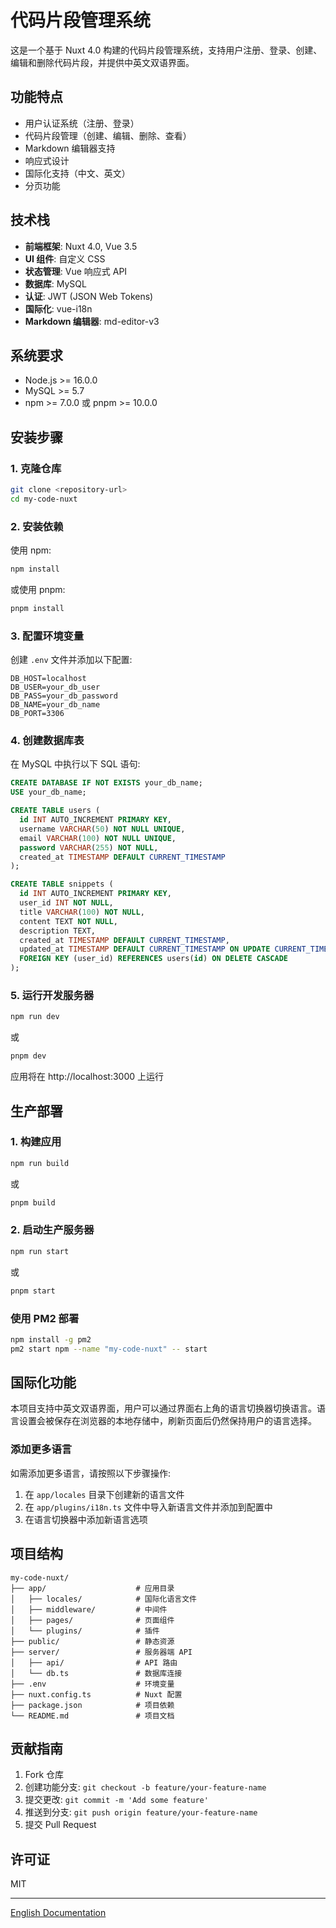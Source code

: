 # 代码片段管理系统

这是一个基于 Nuxt 4.0 构建的代码片段管理系统，支持用户注册、登录、创建、编辑和删除代码片段，并提供中英文双语界面。

## 功能特点

- 用户认证系统（注册、登录）
- 代码片段管理（创建、编辑、删除、查看）
- Markdown 编辑器支持
- 响应式设计
- 国际化支持（中文、英文）
- 分页功能

## 技术栈

- **前端框架**: Nuxt 4.0, Vue 3.5
- **UI 组件**: 自定义 CSS
- **状态管理**: Vue 响应式 API
- **数据库**: MySQL
- **认证**: JWT (JSON Web Tokens)
- **国际化**: vue-i18n
- **Markdown 编辑器**: md-editor-v3

## 系统要求

- Node.js >= 16.0.0
- MySQL >= 5.7
- npm >= 7.0.0 或 pnpm >= 10.0.0

## 安装步骤

### 1. 克隆仓库

```bash
git clone <repository-url>
cd my-code-nuxt
```

### 2. 安装依赖

使用 npm:
```bash
npm install
```

或使用 pnpm:
```bash
pnpm install
```

### 3. 配置环境变量

创建 `.env` 文件并添加以下配置:

```
DB_HOST=localhost
DB_USER=your_db_user
DB_PASS=your_db_password
DB_NAME=your_db_name
DB_PORT=3306
```

### 4. 创建数据库表

在 MySQL 中执行以下 SQL 语句:

```sql
CREATE DATABASE IF NOT EXISTS your_db_name;
USE your_db_name;

CREATE TABLE users (
  id INT AUTO_INCREMENT PRIMARY KEY,
  username VARCHAR(50) NOT NULL UNIQUE,
  email VARCHAR(100) NOT NULL UNIQUE,
  password VARCHAR(255) NOT NULL,
  created_at TIMESTAMP DEFAULT CURRENT_TIMESTAMP
);

CREATE TABLE snippets (
  id INT AUTO_INCREMENT PRIMARY KEY,
  user_id INT NOT NULL,
  title VARCHAR(100) NOT NULL,
  content TEXT NOT NULL,
  description TEXT,
  created_at TIMESTAMP DEFAULT CURRENT_TIMESTAMP,
  updated_at TIMESTAMP DEFAULT CURRENT_TIMESTAMP ON UPDATE CURRENT_TIMESTAMP,
  FOREIGN KEY (user_id) REFERENCES users(id) ON DELETE CASCADE
);
```

### 5. 运行开发服务器

```bash
npm run dev
```

或

```bash
pnpm dev
```

应用将在 http://localhost:3000 上运行

## 生产部署

### 1. 构建应用

```bash
npm run build
```

或

```bash
pnpm build
```

### 2. 启动生产服务器

```bash
npm run start
```

或

```bash
pnpm start
```

### 使用 PM2 部署

```bash
npm install -g pm2
pm2 start npm --name "my-code-nuxt" -- start
```

## 国际化功能

本项目支持中英文双语界面，用户可以通过界面右上角的语言切换器切换语言。语言设置会被保存在浏览器的本地存储中，刷新页面后仍然保持用户的语言选择。

### 添加更多语言

如需添加更多语言，请按照以下步骤操作:

1. 在 `app/locales` 目录下创建新的语言文件
2. 在 `app/plugins/i18n.ts` 文件中导入新语言文件并添加到配置中
3. 在语言切换器中添加新语言选项

## 项目结构

```
my-code-nuxt/
├── app/                    # 应用目录
│   ├── locales/            # 国际化语言文件
│   ├── middleware/         # 中间件
│   ├── pages/              # 页面组件
│   └── plugins/            # 插件
├── public/                 # 静态资源
├── server/                 # 服务器端 API
│   ├── api/                # API 路由
│   └── db.ts               # 数据库连接
├── .env                    # 环境变量
├── nuxt.config.ts          # Nuxt 配置
├── package.json            # 项目依赖
└── README.md               # 项目文档
```

## 贡献指南

1. Fork 仓库
2. 创建功能分支: `git checkout -b feature/your-feature-name`
3. 提交更改: `git commit -m 'Add some feature'`
4. 推送到分支: `git push origin feature/your-feature-name`
5. 提交 Pull Request

## 许可证

MIT

---

[English Documentation](./README.en.md)